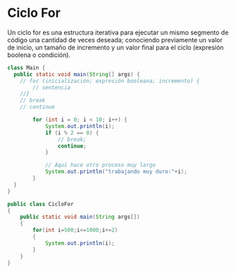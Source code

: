 # Ciclo For
Un ciclo for es una estructura iterativa para ejecutar un mismo segmento de código una cantidad de veces deseada; conociendo previamente un valor de inicio, un tamaño de incremento y un valor final para el ciclo (expresión boolena o condición).
``` java
class Main {
  public static void main(String[] args) {
    // for (inicialización; expresión booleana; incremento) {
        // sentencia
    //}
    // break
    // continue

        for (int i = 0; i < 10; i++) {
            System.out.println(i);
            if (i % 2 == 0) {
                // break;
                continue;
            }

            // Aqui hace otro proceso muy largo
            System.out.println("trabajando muy duro:"+i);
        }
  }
}
```

``` java
public class CicloFor
{
    public static void main(String args[])
    {
        for(int i=500;i<=1000;i+=2)
        {
            System.out.println(i);
        }
    }
}
```
